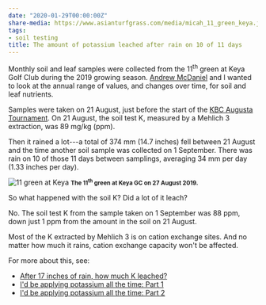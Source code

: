 ```yaml
---
date: "2020-01-29T00:00:00Z"
share-media: https://www.asianturfgrass.com/media/micah_11_green_keya.jpg
tags:
- soil testing
title: The amount of potassium leached after rain on 10 of 11 days
---
```


Monthly soil and leaf samples were collected from the 11<sup>th</sup> green at Keya Golf Club during the 2019 growing season. [Andrew McDaniel](https://twitter.com/drumcturf) and I wanted to look at the annual range of values, and changes over time, for soil and leaf nutrients.

Samples were taken on 21 August, just before the start of the [KBC Augusta Tournament](https://www.asianturfgrass.com/2017-08-18-why-kbc-is-so-interesting/). On 21 August, the soil test K, measured by a Mehlich 3 extraction, was 89 mg/kg (ppm).

Then it rained a lot---a total of 374 mm (14.7 inches) fell between 21 August and the time another soil sample was collected on 1 September. There was rain on 10 of those 11 days between samplings, averaging 34 mm per day (1.33 inches per day).

![11 green at Keya](/media/micah_11_green_keya.jpg)
<small><strong>The 11<sup>th</sup> green at Keya GC on 27 August 2019.</strong></small>

So what happened with the soil K? Did a lot of it leach? 

No. The soil test K from the sample taken on 1 September was 88 ppm, down just 1 ppm from the amount in the soil on 21 August.

Most of the K extracted by Mehlich 3 is on cation exchange sites. And no matter how much it rains, cation exchange capacity won't be affected.

For more about this, see:

* [After 17 inches of rain, how much K leached?](https://www.asianturfgrass.com/2018-08-03-after-17-inches-rain-how-much-k-leached/)
* [I'd be applying potassium all the time: Part 1](https://www.blog.asianturfgrass.com/2015/10/applying-potassium-all-the-time-part1.html)
* [I'd be applying potassium all the time: Part 2](https://www.blog.asianturfgrass.com/2015/10/id-be-applying-potassium-all-the-time-part-2.html)

